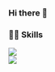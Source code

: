 ### Hi there 👋


<h3>💪🏻 Skills</h3>
<img src="https://img.shields.io/badge/React-61DAFB?style=flat-square&logo=React&logoColor=000000"/><br>
<img src="https://img.shields.io/badge/Android-34A853?style=flat-square&logo=Android&logoColor=FFFFFF"/>

<!--
**zziwonCHOI/zziwonCHOI** is a ✨ _special_ ✨ repository because its `README.md` (this file) appears on your GitHub profile.

Here are some ideas to get you started:

- 🔭 I’m currently working on ...
- 🌱 I’m currently learning ...
- 👯 I’m looking to collaborate on ...
- 🤔 I’m looking for help with ...
- 💬 Ask me about ...
- 📫 How to reach me: ...
- 😄 Pronouns: ...
- ⚡ Fun fact: ...
-->
